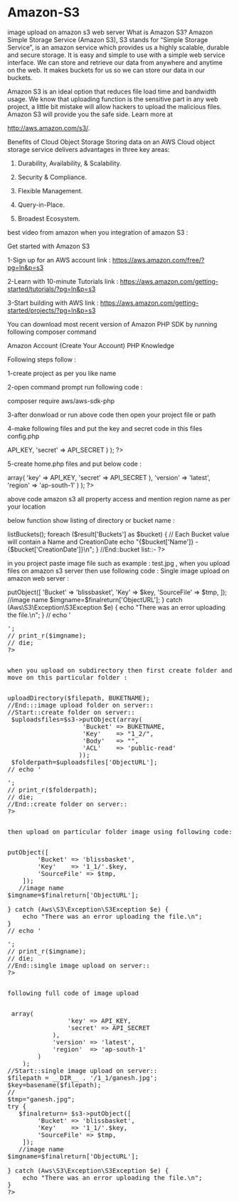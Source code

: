 # Amazon-S3
image upload on amazon s3 web server
What is Amazon S3?
Amazon Simple Storage Service (Amazon S3), S3 stands for “Simple Storage Service”, is an amazon service which provides us a highly scalable, durable and secure storage. It is easy and simple to use with a simple web service interface. We can store and retrieve our data from anywhere and anytime on the web. It makes buckets for us so we can store our data in our buckets.

Amazon S3 is an ideal option that reduces file load time and bandwidth usage. We know that uploading function is the sensitive part in any web project, a little bit mistake will allow hackers to upload the malicious files. Amazon S3 will provide you the safe side. Learn more at

http://aws.amazon.com/s3/.


Benefits of Cloud Object Storage
Storing data on an AWS Cloud object storage service delivers advantages in three key areas:

1. Durability, Availability, & Scalability.

2. Security & Compliance.

3. Flexible Management.

4. Query-in-Place.

5. Broadest Ecosystem.


best video from amazon when you integration of amazon S3 :





Get started with Amazon S3

1-Sign up for an AWS account link : https://aws.amazon.com/free/?pg=ln&p=s3

2-Learn with 10-minute Tutorials link : https://aws.amazon.com/getting-started/tutorials/?pg=ln&p=s3

3-Start building with AWS link : https://aws.amazon.com/getting-started/projects/?pg=ln&p=s3


You can download most recent version of Amazon PHP SDK by running following composer command

Amazon Account (Create Your Account)
PHP Knowledge


Following steps follow :

1-create project as per you like name 

2-open command prompt run following code :


composer require aws/aws-sdk-php


3-after donwload or run above code then open your project file or path

4-make following files and put the key and secret code in this files 
config.php 


<?php
// Bucket Name
$bucket="BucketName";

//AWS access info
if (!defined('API_KEY')) define('API_KEY', 'ACCESS KEY');
if (!defined('API_SECRET')) define('API_SECRET', 'ACCESS SECRET KEY');
if (!defined('BUKETNAME')) define('BUKETNAME', 'BUCKET NAME');

    // Set Amazon s3 credentials
      $client = S3Client::factory(
      array(
      'key'    => API_KEY,
      'secret' => API_SECRET
       )
      );
?>


5-create home.php files and put below code :

<?php
require 'vendor/autoload.php';
require_once 'config.php';

use Aws\S3\S3Client;
use Aws\S3\Exception\S3Exception;
    //
$s3 = S3Client::factory(
        array(
            'credentials' => array(
                'key' => API_KEY,
                'secret' => API_SECRET
            ),
            'version' => 'latest',
            'region'  => 'ap-south-1'
        )
    );
?>


above code amazon s3 all property access and mention region name as per your location

below function show listing of directory or bucket name :
<?php
//Start::bucket list::-
 $result = $s3->listBuckets();
foreach ($result['Buckets'] as $bucket) {
   // Each Bucket value will contain a Name and CreationDate
     echo "{$bucket['Name']} - {$bucket['CreationDate']}\n";
 }
//End::bucket list::-
?>


in you project paste image file such as example : test.jpg , when you upload files on amazon s3 server then use following code :
Single image upload on amazon web server :
<?php
//Start::single image upload on server::
$filepath = __DIR__ . '/test.jpg';
$key=basename($filepath);
//
$tmp="test.jpg";
try {
   $finalreturn= $s3->putObject([
        'Bucket' => 'blissbasket',
        'Key'    => $key,
        'SourceFile' => $tmp,
    ]);
   //image name
$imgname=$finalreturn['ObjectURL'];

} catch (Aws\S3\Exception\S3Exception $e) {
    echo "There was an error uploading the file.\n";
}
// echo '<pre>';
// print_r($imgname);
// die;
?>



when you upload on subdirectory then first create folder and then move on this particular folder :
<?php
//Start::image upload folder on server::
 $filepath = __DIR__ . '/1_1/';
 $uploadsfiles=$s3->uploadDirectory($filepath, BUKETNAME);
//End:::image upload folder on server::
//Start::create folder on server::
 $uploadsfiles=$s3->putObject(array( 
                    'Bucket' => BUKETNAME,
                    'Key'    => "1_2/",
                    'Body'   => "",
                    'ACL'    => 'public-read'
                   ));
 $folderpath=$uploadsfiles['ObjectURL'];
// echo '<pre>';
// print_r($folderpath);
// die;
//End::create folder on server::
?>


then upload on particular folder image using following code:

<?php
//Start::single image upload on server::
$filepath = __DIR__ . '/1_1/test.jpg';
$key=basename($filepath);
//
$tmp="test.jpg";
try {
   $finalreturn= $s3->putObject([
        'Bucket' => 'blissbasket',
        'Key'    => '1_1/'.$key,
        'SourceFile' => $tmp,
    ]);
   //image name
$imgname=$finalreturn['ObjectURL'];

} catch (Aws\S3\Exception\S3Exception $e) {
    echo "There was an error uploading the file.\n";
}
// echo '<pre>';
// print_r($imgname);
// die;
//End::single image upload on server::
?>


following full code of image upload 

<?php

require 'vendor/autoload.php';
require_once 'config.php';

use Aws\S3\S3Client;
use Aws\S3\Exception\S3Exception;
 //
$s3 = S3Client::factory(
        array(
            'credentials' => array(
                'key' => API_KEY,
                'secret' => API_SECRET
            ),
            'version' => 'latest',
            'region'  => 'ap-south-1'
        )
    );
//Start::single image upload on server::
$filepath = __DIR__ . '/1_1/ganesh.jpg';
$key=basename($filepath);
//
$tmp="ganesh.jpg";
try {
   $finalreturn= $s3->putObject([
        'Bucket' => 'blissbasket',
        'Key'    => '1_1/'.$key,
        'SourceFile' => $tmp,
    ]);
   //image name
$imgname=$finalreturn['ObjectURL'];

} catch (Aws\S3\Exception\S3Exception $e) {
    echo "There was an error uploading the file.\n";
}
?>


